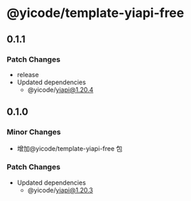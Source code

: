 # @yicode/template-yiapi-free

## 0.1.1

### Patch Changes

-   release
-   Updated dependencies
    -   @yicode/yiapi@1.20.4

## 0.1.0

### Minor Changes

-   增加@yicode/template-yiapi-free 包

### Patch Changes

-   Updated dependencies
    -   @yicode/yiapi@1.20.3
